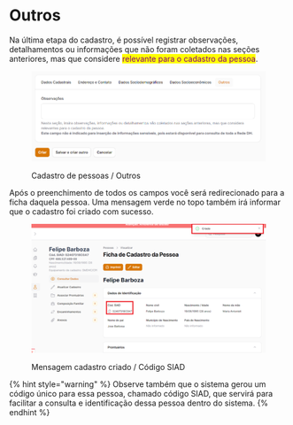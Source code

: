 # Outros

Na última etapa do cadastro, é possível registrar observações, detalhamentos ou informações que não foram coletados nas seções anteriores, mas que considere <mark style="color:purple;">relevante para o cadastro da pessoa</mark>.

<figure><img src="../../.gitbook/assets/image (2) (1) (1).png" alt=""><figcaption><p>Cadastro de pessoas / Outros</p></figcaption></figure>



Após o preenchimento de todos os campos você será redirecionado para a ficha daquela pessoa. Uma mensagem verde no topo também irá informar que o cadastro foi criado com sucesso.&#x20;

<figure><img src="../../.gitbook/assets/image (97).png" alt=""><figcaption><p>Mensagem cadastro criado / Código SIAD</p></figcaption></figure>

{% hint style="warning" %}
Observe também que o sistema gerou um código único para essa pessoa, chamado código SIAD, que servirá para facilitar a consulta e identificação dessa pessoa dentro do sistema.
{% endhint %}
